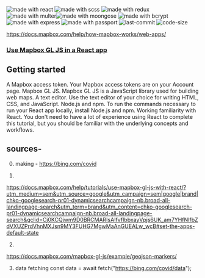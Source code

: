 <img src="https://img.shields.io/badge/made%20with-react-cyan.svg" alt="made with react"> <img src="https://img.shields.io/badge/made%20with-scss-pink.svg" alt="made with scss"> <img src="https://img.shields.io/badge/made%20with-redux-purple.svg" alt="made with redux"> <img src="https://img.shields.io/badge/made%20with-multer-red.svg" alt="made with multer"><img src="https://img.shields.io/badge/made%20with-moongose-green.svg" alt="made with moongose"> <img src="https://img.shields.io/badge/made%20with-bcrypt-yellow.svg" alt="made with bcrypt"> <img src="https://img.shields.io/badge/made%20with-express-grey.svg" alt="made with express"> <img src="https://img.shields.io/badge/made%20with-passport-blue.svg" alt="made with passport"> <img src="https://img.shields.io/github/last-commit/jugshaurya/covid19app" alt="last-commit"> <img src="https://img.shields.io/github/languages/code-size/jugshaurya/covid19app" alt="code-size">

https://docs.mapbox.com/help/how-mapbox-works/web-apps/

### [Use Mapbox GL JS in a React app](https://docs.mapbox.com/help/tutorials/use-mapbox-gl-js-with-react/?utm_medium=sem&utm_source=google&utm_campaign=sem|google|brand|chko-googlesearch-pr01-dynamicsearchcampaign-nb.broad-all-landingpage-search&utm_term=brand&utm_content=chko-googlesearch-pr01-dynamicsearchcampaign-nb.broad-all-landingpage-search&gclid=Cj0KCQjwm9D0BRCMARIsAIfvfIbbxayVpjs6UK_am7YHfNIfbZdVXUZPrdVhnMXJsn9MY3FUHG7MgwMaAnGUEALw_wcB)

## Getting started

A Mapbox access token. Your Mapbox access tokens are on your Account page.
Mapbox GL JS. Mapbox GL JS is a JavaScript library used for building web maps.
A text editor. Use the text editor of your choice for writing HTML, CSS, and JavaScript.
Node.js and npm. To run the commands necessary to run your React app locally, install Node.js and npm.
Working familiarity with React. You don't need to have a lot of experience using React to complete this tutorial, but you should be familiar with the underlying concepts and workflows.

## sources-

0. making -
   https://bing.com/covid

1.

https://docs.mapbox.com/help/tutorials/use-mapbox-gl-js-with-react/?utm_medium=sem&utm_source=google&utm_campaign=sem|google|brand|chko-googlesearch-pr01-dynamicsearchcampaign-nb.broad-all-landingpage-search&utm_term=brand&utm_content=chko-googlesearch-pr01-dynamicsearchcampaign-nb.broad-all-landingpage-search&gclid=Cj0KCQjwm9D0BRCMARIsAIfvfIbbxayVpjs6UK_am7YHfNIfbZdVXUZPrdVhnMXJsn9MY3FUHG7MgwMaAnGUEALw_wcB#set-the-apps-default-state

2.

https://docs.mapbox.com/mapbox-gl-js/example/geojson-markers/

3. data fetching
   const data = await fetch("https://bing.com/covid/data");
